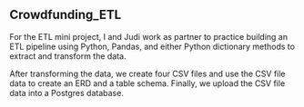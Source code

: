 ## Crowdfunding_ETL

For the ETL mini project, I and Judi work as partner to practice building an ETL pipeline using Python, Pandas, and either Python dictionary methods to extract and transform the data. 

After transforming the data, we create four CSV files and use the CSV file data to create an ERD and a table schema. Finally, we upload the CSV file data into a Postgres database.
